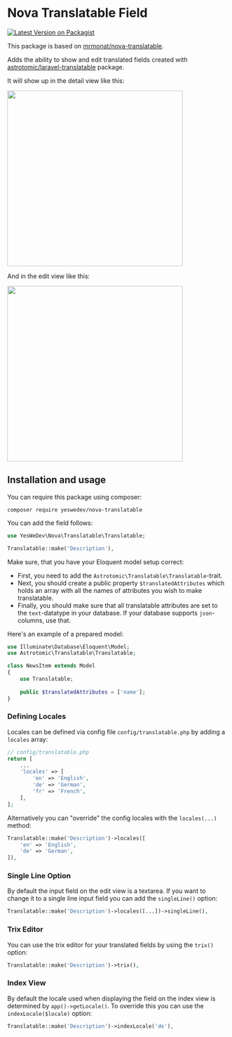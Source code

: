 # Nova Translatable Field
[![Latest Version on Packagist](https://img.shields.io/packagist/v/yeswedev/nova-translatable.svg?style=flat-square)](https://packagist.org/packages/yeswedev/nova-translatable)

This package is based on [mrmonat/nova-translatable](https://github.com/mrmonat/nova-translatable).

Adds the ability to show and edit translated fields created with [astrotomic/laravel-translatable](https://github.com/Astrotomic/laravel-translatable) package.

It will show up in the detail view like this:

<img width="400" src="https://mrmonat.de/github/images/nova-spatie-translatable-details.png">

And in the edit view like this:

<img width="400" src="https://mrmonat.de/github/images/nova-spatie-translatable-edit.png">

## Installation and usage
You can require this package using composer:

```
composer require yeswedev/nova-translatable
```

You can add the field follows:

``` php
use YesWeDev\Nova\Translatable\Translatable;

Translatable::make('Description'),
```

Make sure, that you have your Eloquent model setup correct:


- First, you need to add the `Astrotomic\Translatable\Translatable`-trait.
- Next, you should create a public property `$translatedAttributes` which holds an array with all the names of attributes you wish to make translatable.
- Finally, you should make sure that all translatable attributes are set to the `text`-datatype in your database. If your database supports `json`-columns, use that.

Here's an example of a prepared model:

``` php
use Illuminate\Database\Eloquent\Model;
use Astrotomic\Translatable\Translatable;

class NewsItem extends Model
{
    use Translatable;
    
    public $translatedAttributes = ['name'];
}
```


### Defining Locales
Locales can be defined via config file ```config/translatable.php``` by adding a ```locales``` array:

``` php
// config/translatable.php
return [
    ...
    'locales' => [
        'en' => 'English',
        'de' => 'German',
        'fr' => 'French',
    ],
];
```

Alternatively you can "override" the config locales with the ```locales(...)``` method:

``` php
Translatable::make('Description')->locales([
    'en' => 'English',
    'de' => 'German',
]),
```

### Single Line Option
By default the input field on the edit view is a textarea. If you want to change it to a single line input field you can add the ```singleLine()``` option:

``` php
Translatable::make('Description')->locales([...])->singleLine(),
```

### Trix Editor
You can use the trix editor for your translated fields by using the ```trix()``` option:

``` php
Translatable::make('Description')->trix(),
```

### Index View
By default the locale used when displaying the field on the index view is determined by ```app()->getLocale()```. To override this you can use the ```indexLocale($locale)``` option:

``` php
Translatable::make('Description')->indexLocale('de'),
```

